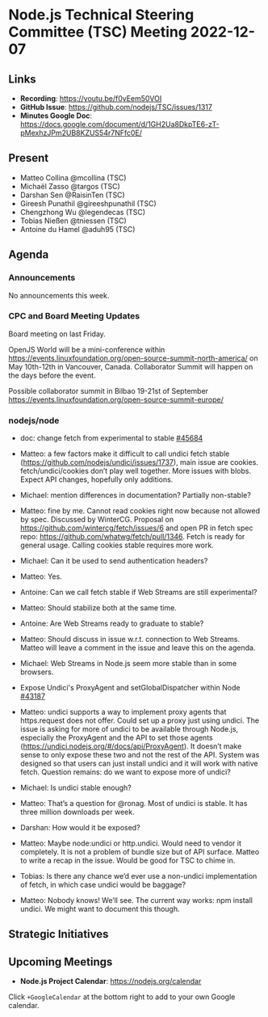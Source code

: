 # Node.js Technical Steering Committee (TSC) Meeting 2022-12-07

## Links

* **Recording**: https://youtu.be/f0yEem50VOI
* **GitHub Issue**: https://github.com/nodejs/TSC/issues/1317
* **Minutes Google Doc**: https://docs.google.com/document/d/1GH2Ua8DkpTE6-zT-pMexhzJPm2UB8KZUS54r7NFfc0E/

## Present

* Matteo Collina @mcollina (TSC)
* Michaël Zasso @targos (TSC)
* Darshan Sen @RaisinTen (TSC)
* Gireesh Punathil @gireeshpunathil (TSC)
* Chengzhong Wu @legendecas (TSC)
* Tobias Nießen @tniessen (TSC)
* Antoine du Hamel @aduh95 (TSC)

## Agenda

### Announcements

No announcements this week.

### CPC and Board Meeting Updates

Board meeting on last Friday. 

OpenJS World will be a mini-conference within  https://events.linuxfoundation.org/open-source-summit-north-america/ on
May 10th-12th in Vancouver, Canada. Collaborator Summit will happen on the days before the event. 

Possible collaborator summit in Bilbao 19-21st of September https://events.linuxfoundation.org/open-source-summit-europe/

### nodejs/node

* doc: change fetch from experimental to stable [#45684](https://github.com/nodejs/node/pull/45684)

* Matteo: a few factors make it difficult to call undici fetch stable (https://github.com/nodejs/undici/issues/1737), main issue are cookies. fetch/undici/cookies don’t play well together. More issues with blobs. Expect API changes, hopefully only additions.
* Michael: mention differences in documentation? Partially non-stable?
* Matteo: fine by me. Cannot read cookies right now because not allowed by spec. Discussed by WinterCG. Proposal on https://github.com/wintercg/fetch/issues/6 and open PR in fetch spec repo: https://github.com/whatwg/fetch/pull/1346. Fetch is ready for general usage. Calling cookies stable requires more work.
* Michael: Can it be used to send authentication headers?
* Matteo: Yes.
* Antoine: Can we call fetch stable if Web Streams are still experimental?
* Matteo: Should stabilize both at the same time.
* Antoine: Are Web Streams ready to graduate to stable?
* Matteo: Should discuss in issue w.r.t. connection to Web Streams. Matteo will leave a comment in the issue and leave this on the agenda.
* Michael: Web Streams in Node.js seem more stable than in some browsers.

* Expose Undici's ProxyAgent and setGlobalDispatcher within Node [#43187](https://github.com/nodejs/node/issues/43187)

* Matteo: undici supports a way to implement proxy agents that https.request does not offer. Could set up a proxy just using undici. The issue is asking for more of undici to be available through Node.js, especially the ProxyAgent and the API to set those agents (https://undici.nodejs.org/#/docs/api/ProxyAgent). It doesn’t make sense to only expose these two and not the rest of the API. System was designed so that users can just install undici and it will work with native fetch. Question remains: do we want to expose more of undici?
* Michael: Is undici stable enough?
* Matteo: That’s a question for @ronag. Most of undici is stable. It has three million downloads per week.
* Darshan: How would it be exposed?
* Matteo: Maybe node:undici or http.undici. Would need to vendor it completely. It is not a problem of bundle size but of API surface. Matteo to write a recap in the issue. Would be good for TSC to chime in.
* Tobias: Is there any chance we’d ever use a non-undici implementation of fetch, in which case undici would be baggage?
* Matteo: Nobody knows! We’ll see. The current way works: npm install undici. We might want to document this though.


## Strategic Initiatives

## Upcoming Meetings

* **Node.js Project Calendar**: <https://nodejs.org/calendar>

Click `+GoogleCalendar` at the bottom right to add to your own Google calendar.

